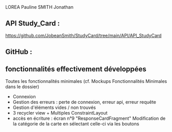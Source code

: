 ##
LOREA Pauline
SMITH Jonathan

## API Study_Card : 
https://github.com/JobeanSmith/StudyCard/tree/main/API/API_StudyCard

## GitHub : 

## fonctionnalités effectivement développées
Toutes les fonctionnalités minimales (cf. Mockups  Fonctionnalités 
Minimales  dans le dossier)
- Connexion 
- Gestion des erreurs : perte de connexion, erreur api, erreur requête 
- Gestion d'éléments vides / non trouvés
- 3 recycler view + Multiples ConstraintLayout
- accès en écriture : écran n°9 "ResponseCardFragment" 
Modification de la catégorie de la carte en sélectant celle-ci via les boutons  
